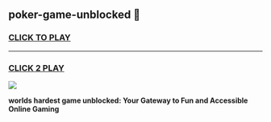 
## poker-game-unblocked 👋
<h3>
<a href="https://premium.freeplayer.one?title=poker-game-unblocked&ref=14F">CLICK TO PLAY</a></h3>
<hr>

<h3>
<a href="https://premium.freeplayer.one?title=poker-game-unblocked&ref=14F">CLICK 2 PLAY</a>
  
</h3>

<a href="https://premium.freeplayer.one?title=poker-game-unblocked&ref=12F/"><img src="https://clearcache.store/games.png"></a>


**worlds hardest game unblocked: Your Gateway to Fun and Accessible Online Gaming**
